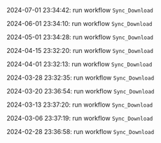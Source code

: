 2024-07-01 23:34:42: run workflow `Sync_Download` 

2024-06-01 23:34:10: run workflow `Sync_Download` 

2024-05-01 23:34:28: run workflow `Sync_Download` 

2024-04-15 23:32:20: run workflow `Sync_Download` 

2024-04-01 23:32:13: run workflow `Sync_Download` 

2024-03-28 23:32:35: run workflow `Sync_Download` 

2024-03-20 23:36:54: run workflow `Sync_Download` 

2024-03-13 23:37:20: run workflow `Sync_Download` 

2024-03-06 23:37:19: run workflow `Sync_Download` 

2024-02-28 23:36:58: run workflow `Sync_Download` 


